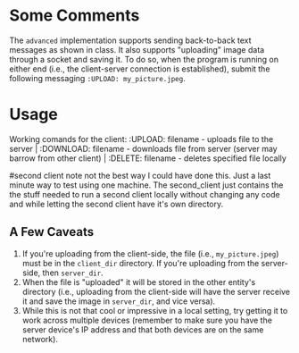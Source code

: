 # Some Comments
The `advanced` implementation supports sending back-to-back text messages as shown in class. It also supports "uploading" image data through a socket and saving it. To do so, when the program is running on either end (i.e., the client-server connection is established), submit the following messaging `:UPLOAD: my_picture.jpeg`.

# Usage
Working comands for the client: :UPLOAD: filename - uploads file to the server | :DOWNLOAD: filename - downloads file from server (server may barrow from other client) | :DELETE: filename - deletes specified file locally

#second client note
not the best way I could have done this. Just a last minute way to test using one machine. The second_client just contains the the stuff needed to run a second client locally without changing any code and while letting the second client have it's own directory.  

## A Few Caveats
1. If you're uploading from the client-side, the file (i.e., `my_picture.jpeg`) must be in the `client_dir` directory. If you're uploading from the server-side, then `server_dir`.
2. When the file is "uploaded" it will be stored in the other entity's directory (i.e., uploading from the client-side will have the server receive it and save the image in `server_dir`, and vice versa).
3. While this is not that cool or impressive in a local setting, try getting it to work across multiple devices (remember to make sure you have the server device's IP address and that both devices are on the same network).
